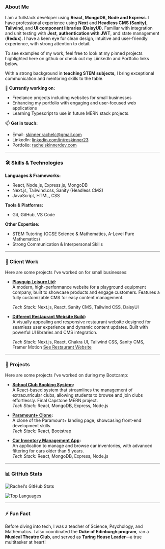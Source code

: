 
### About Me
I am a fullstack developer using **React, MongoDB, Node and Express**. I have professional experience using **Next** and **Headless CMS (Sanity)**, **Tailwind**, and **UI component libraries (DaisyUI)**. Familiar with integration and unit testing with **Jest**, **authentication with JWT**, and state management (**Redux**). I have a keen eye for clean design, intuitive and user-friendly experience, with strong attention to detail.

To see examples of my work, feel free to look at my pinned projects highlighted here on github or check out my LiinkedIn and Portfolio links below. 

With a strong background in **teaching STEM subjects**, I bring exceptional communication and mentoring skills to the table.

🔭 **Currently working on:**  
- Freelance projects including websites for small businesses
- Enhancing my portfolio with engaging and user-focused web applications
- Learning Typescript to use in future MERN stack projects.  

📫 **Get in touch:**  
- Email: [skinner.rachelc@gmail.com](mailto:skinner.rachelc@gmail.com)  
- LinkedIn: [linkedin.com/in/rcskinner23](https://www.linkedin.com/in/rcskinner23/)  
- Portfolio: [rachelskinnerdev.com](https://www.rachelskinnerdev.com/)

---

### 🛠 Skills & Technologies
**Languages & Frameworks:**  
- React, Node.js, Express.js, MongoDB
- Next.js, Tailwind.css, Sanity (Headless CMS)  
- JavaScript, HTML, CSS   

**Tools & Platforms:**  
- Git, GitHub, VS Code  

**Other Expertise:**  
- STEM Tutoring (GCSE Science & Mathematics, A-Level Pure Mathematics)  
- Strong Communication & Interpersonal Skills  

---

### 🚀 Client Work
Here are some projects I've worked on for small businesses:

- **[Playquip Leisure Ltd](https://github.com/rcskin/playquip-site):**  
  A modern, high-performance website for a playground equipment company, built to showcase products and engage customers. Features a fully customizable CMS for easy content 
  management.

  *Tech Stack:* Next.js, React, Sanity CMS, Tailwind CSS, DaisyUI

- **[Different Restaurant Website Build](https://github.com/rcskin/different-site):**  
  A visually appealing and responsive restaurant website designed for seamless user experience and dynamic content updates. Built with powerful UI libraries and CMS 
  integration.

  *Tech Stack:* Next.js, React, Chakra UI, Tailwind CSS, Sanity CMS, Framer Motion
  [See Restaurant Website](https://www.differentrestaurant.com/)


---

### 🚀 Projects
Here are some projects I've worked on during my Bootcamp:

- **[School Club Booking System](https://github.com/rcskin/clubs-app):**  
  A React-based system that streamlines the management of extracurricular clubs, allowing students to browse and join clubs effortlessly. Final Capstone MERN project.  
  *Tech Stack:* React, MongoDB, Express, Node.js  

- **[Paramount+ Clone](https://github.com/rcskin/cloned-website):**  
  A clone of the Paramount+ landing page, showcasing front-end development skills.  
  *Tech Stack:* React, Bootstrap  

- **[Car Inventory Management App](https://github.com/rcskin/carInventory):**  
  An application to manage and browse car inventories, with advanced filtering for cars older than 5 years.  
  *Tech Stack:* React, MongoDB, Express, Node.js  

---

### 📊 GitHub Stats
![Rachel's GitHub Stats](https://github-readme-stats.vercel.app/api?username=rcskin&show_icons=true&theme=radical)

[![Top Languages](https://github-readme-stats.vercel.app/api/top-langs/?username=rcskin&layout=compact&theme=radical)](https://github.com/rcskin)

---

### ⚡ Fun Fact
Before diving into tech, I was a teacher of Science, Psychology, and Mathematics. I also coordinated the **Duke of Edinburgh program**, ran a **Musical Theatre Club**, and served as **Turing House Leader**—a true multitasker at heart!


<!--
**rcskin/rcskin** is a ✨ _special_ ✨ repository because its `README.md` (this file) appears on your GitHub profile.

Here are some ideas to get you started:

- 🔭 I’m currently working on ...
- 🌱 I’m currently learning ...
- 👯 I’m looking to collaborate on ...
- 🤔 I’m looking for help with ...
- 💬 Ask me about ...
- 📫 How to reach me: ...
- 😄 Pronouns: ...
- ⚡ Fun fact: ...
-->
